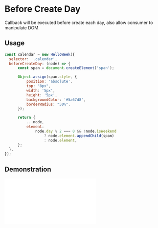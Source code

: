 # Before Create Day

Callback will be executed before create each day, also allow consumer to manipulate DOM.

## Usage

```js
const calendar = new HelloWeek({
  selector: '.calendar',
  beforeCreateDay: (node) => {
      const span = document.createElement('span');

      Object.assign(span.style, {
          position: 'absolute',
          top: "8px",
          width: '5px',
          height: '5px',
          backgroundColor: '#5a67d8',
          borderRadius: "50%",
      });

      return {
          ...node,
          element:
              node.day % 2 === 0 && !node.isWeekend
                  ? node.element.appendChild(span)
                  : node.element,
      };
  },
});
```

## Demonstration

<iframe
    src="docs/v2/demos/before-create-day.html"
    frameborder="no"
    allowfullscreen="allowfullscreen">
</iframe>
